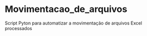 # Movimentacao_de_arquivos
 Script Pyton para automatizar a movimentação de arquivos Excel processados
